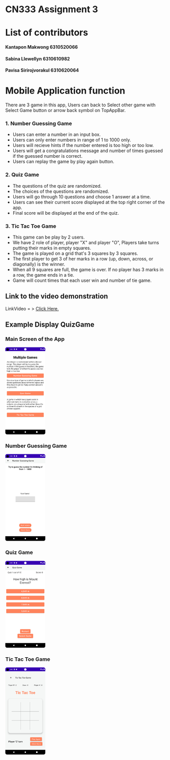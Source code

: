 # CN333 Assignment 3

# List of contributors
#### Kantapon Makwong 6310520066
#### Sabina Llewellyn 6310610982
#### Pavisa Sirirojvorakul 6310620064

# Mobile Application function
There are 3 game in this app, Users can back to Select other game with Select Game button or arrow back symbol on TopAppBar.
### 1. Number Guessing Game
- Users can enter a number in an input box.
- Users can only enter numbers in range of 1 to 1000 only.
- Users will recieve hints if the number entered is too high or too low.
- Users will get a congratulations message and number of times guessed if the guessed number is correct.
- Users can replay the game by play again button.

### 2. Quiz Game 
- The questions of the quiz are randomized.
- The choices of the questions are randomized.
- Users will go through 10 questions and choose 1 answer at a time.
- Users can see their current score displayed at the top right corner of the app.
- Final score will be displayed at the end of the quiz.


### 3. Tic Tac Toe Game
- This game can be play by 2 users.
- We have 2 role of player, player "X" and player "O", Players take turns putting their marks in empty squares.
- The game is played on a grid that's 3 squares by 3 squares.
- The first player to get 3 of her marks in a row (up, down, across, or diagonally) is the winner.
- When all 9 squares are full, the game is over. If no player has 3 marks in a row, the game ends in a tie.
- Game will count times that each user win and number of tie game.


## Link to the video demonstration

LinkVideo = > [Click Here.]()

## Example Display QuizGame

### Main Screen of the App
<img src = "MainScreen.png" alt ="MainScreen" width = "25%" Height ="25%">

### Number Guessing Game
<img src = "NumGuess.png" alt ="Number Guessing Game" width = "25%" Height ="25%">

### Quiz Game
<img src = "Quiz.png" alt ="Quiz Game" width = "25%" Height ="25%">

### Tic Tac Toe Game
<img src = "TicTacToe.png" alt ="Tic Tac Toe Game" width = "25%" Height ="25%">
